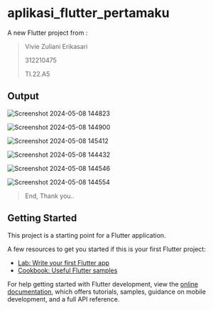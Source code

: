 # aplikasi_flutter_pertamaku

A new Flutter project from :

> Vivie Zuliani Erikasari
>
> 312210475
>
> TI.22.A5

## Output

![Screenshot 2024-05-08 144823](https://github.com/VivieZuliani/aplikasi_flutter_pertamaku/assets/130271255/68519229-6a9e-4bb0-910d-35d32229bd54)

![Screenshot 2024-05-08 144900](https://github.com/VivieZuliani/aplikasi_flutter_pertamaku/assets/130271255/9fa7a791-be03-48ea-9318-f0c2c8b56128)

![Screenshot 2024-05-08 145412](https://github.com/VivieZuliani/aplikasi_flutter_pertamaku/assets/130271255/8b43bb38-2b56-43f5-b97e-9ea2bd6bb1db)

![Screenshot 2024-05-08 144432](https://github.com/VivieZuliani/aplikasi_flutter_pertamaku/assets/130271255/b9e3657f-65f9-49f6-99e1-607c2ba4d6aa)

![Screenshot 2024-05-08 144546](https://github.com/VivieZuliani/aplikasi_flutter_pertamaku/assets/130271255/f0166de3-1e6f-45ef-80b6-f757ebee7265)

![Screenshot 2024-05-08 144554](https://github.com/VivieZuliani/aplikasi_flutter_pertamaku/assets/130271255/5969acbe-77d0-45cb-90f4-3471908e92cd)

> End, Thank you..


## Getting Started

This project is a starting point for a Flutter application.

A few resources to get you started if this is your first Flutter project:

- [Lab: Write your first Flutter app](https://docs.flutter.dev/get-started/codelab)
- [Cookbook: Useful Flutter samples](https://docs.flutter.dev/cookbook)

For help getting started with Flutter development, view the
[online documentation](https://docs.flutter.dev/), which offers tutorials,
samples, guidance on mobile development, and a full API reference.

